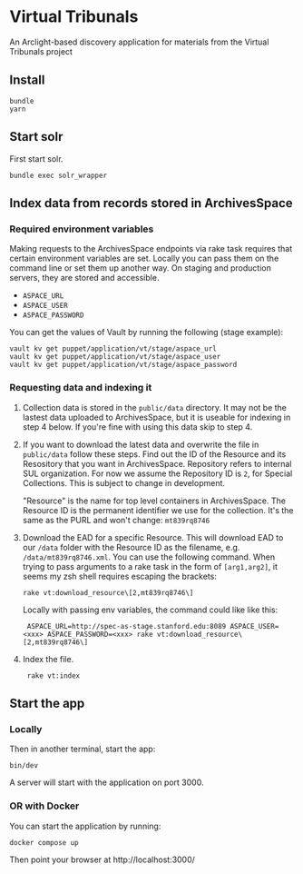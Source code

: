 # Virtual Tribunals

An Arclight-based discovery application for materials from the Virtual Tribunals project

## Install
```
bundle
yarn
```


## Start solr
First start solr.
```shell
bundle exec solr_wrapper
```

## Index data from records stored in ArchivesSpace

### Required environment variables
Making requests to the ArchivesSpace endpoints via rake task requires that certain environment variables are set. Locally you can pass them on the command line or set them up another way. On staging and production servers, they are stored and accessible.
- `ASPACE_URL`
- `ASPACE_USER`
- `ASPACE_PASSWORD`

You can get the values of Vault by running the following (stage example):
```shell
vault kv get puppet/application/vt/stage/aspace_url
vault kv get puppet/application/vt/stage/aspace_user
vault kv get puppet/application/vt/stage/aspace_password
```

### Requesting data and indexing it
1. Collection data is stored in the `public/data` directory. It may not be the lastest data uploaded to ArchivesSpace, but it is useable for indexing in step 4 below. If you're fine with using this data skip to step 4. 

2. If you want to download the latest data and overwrite the file in `public/data` follow these steps. Find out the ID of the Resource and its Resository that you want in ArchivesSpace. Repository refers to internal SUL organization. For now we assume the Repository ID is `2`, for Special Collections. This is subject to change in development. 

    "Resource" is the name for top level containers in ArchivesSpace. The Resource ID is the permanent identifier we use for the collection. It's the same as the PURL and won't change: `mt839rq8746`

3. Download the EAD for a specific Resource. This will download EAD to our `/data` folder with the Resource ID as the filename, e.g. `/data/mt839rq8746.xml`. You can use the following command. When trying to pass arguments to a rake task in the form of `[arg1,arg2]`, it seems my zsh shell requires escaping the brackets:
    ```shell
    rake vt:download_resource\[2,mt839rq8746\]           
    ```

    Locally with passing env variables, the command could like like this:
    ```shell
     ASPACE_URL=http://spec-as-stage.stanford.edu:8089 ASPACE_USER=<xxx> ASPACE_PASSWORD=<xxx> rake vt:download_resource\[2,mt839rq8746\]  
     ```
4. Index the file.
    ```shell
     rake vt:index 
    ```
## Start the app

### Locally
Then in another terminal, start the app:
```shell
bin/dev
```
A server will start with the application on port 3000.

### OR with Docker
You can start the application by running:
```
docker compose up
```
Then point your browser at http://localhost:3000/
